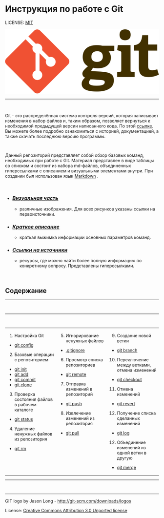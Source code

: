 # Инструкция по работе с Git

LICENSE: [MIT](./license.md)

![git-logo](./assets/Git-logo.svg)


---  
<br/>

Git - это распределённая система контроля версий, которая записывает изменения в набор файлов и, таким образом, позволяет вернуться к необходимой предыдущей версии написанного кода. По этой [ссылке](https://git-scm.com/ "https://git-scm.com/"). Вы можете более подробно ознакомиться с историей, документацией, а также скачать последнюю версию программы.


<br/>

  Данный репозиторий представляет собой обзор базовых команд, необходимых при работе с Git.  Материал представлен в виде таблицы со списком и состоит из набора md-файлов, объединенных гиперссылками с описанием и визуальными элементами внутри. При создании был использован язык [Markdown](https://en.wikipedia.org/wiki/Markdown "https://en.wikipedia.org/wiki/Markdown") .

<br/>

-   ### <u>***Визуальная часть***</u>
    - различные изображения. Для всех рисунков указаны ссылки на первоисточники.
-   ### <u>***Краткое описание***</u> 
    -  краткая выжимка информации основных параметров команд. 
-   ### <u>***Ссылки на источники***</u> 
    - ресурсы, где можно найти более полную информацию по конкретному вопросу. Представлены гиперссылками.

<br/> 
 
## Содержание  
---
<br/>

---
<br/>

<table>
<tr><td width=33% valign=top>

1.   Настройка Git
-   [git config](./config.md)

2.   Базовые операции с репозиторием
-   [git init](./init.md)
-   [git add](./add.md)
-   [git commit](./commit.md)
-   [git clone](./clone.md)

3.   Проверка состояния файлов в рабочем каталоге
-   [git status](./status.md)

4.   Удаление ненужных файлов из репозитория 
-   [git rm](./rm.md)

</td><td width=33% valign=top>

5.   Игнорирование ненужных файлов 
-   [.gitignore](./ignore.md)
    
6.   Просмотр списка репозиториев
-   [git remote](./remote.md)    

7.   Отправка изменений в репозиторий
-   [git push](./push.md)  

8.   Извлечение изменений из репозитория
-   [git pull](./pull.md)

</td><td width=33% valign=top>


9.   Создание новой ветки
-   [git branch](./branch.md)

10.  Переключение между ветками, отмена изменений
-   [git checkout](./checkout.md)

11.  Отмена изменений
-   [git revert](./revert.md)

12.  Получение списка сделанных изменений
-   [git log](./log.md)

12.  Объединение изменений из одной ветки в другую
-   [git merge](./merge.md)

</td></tr>
</table>

---
<br/>

---


GIT logo by Jason Long - http://git-scm.com/downloads/logos            

License:  [Creative Commons Attribution 3.0 Unported license](https://creativecommons.org/licenses/by/3.0/deed.en)


